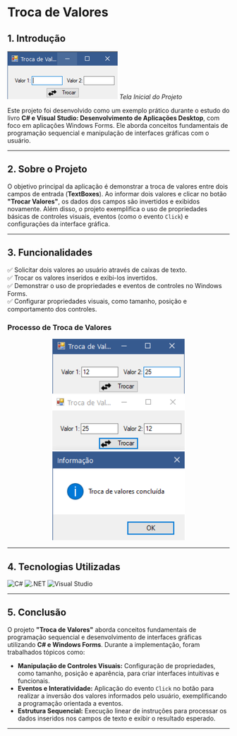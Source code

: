# Troca de Valores

## 1. Introdução

![Tela Inicial do Projeto](/assets-git/tela-inicial.png)
*Tela Inicial do Projeto*

Este projeto foi desenvolvido como um exemplo prático durante o estudo do livro **C# e Visual Studio: Desenvolvimento de Aplicações Desktop**, com foco em aplicações Windows Forms. Ele aborda conceitos fundamentais de programação sequencial e manipulação de interfaces gráficas com o usuário.

---

## 2. Sobre o Projeto

O objetivo principal da aplicação é demonstrar a troca de valores entre dois campos de entrada (**TextBoxes**). Ao informar dois valores e clicar no botão **"Trocar Valores"**, os dados dos campos são invertidos e exibidos novamente. Além disso, o projeto exemplifica o uso de propriedades básicas de controles visuais, eventos (como o evento `Click`) e configurações da interface gráfica.

---

## 3. Funcionalidades

✅ Solicitar dois valores ao usuário através de caixas de texto.  
✅ Trocar os valores inseridos e exibi-los invertidos.  
✅ Demonstrar o uso de propriedades e eventos de controles no Windows Forms.  
✅ Configurar propriedades visuais, como tamanho, posição e comportamento dos controles.

### Processo de Troca de Valores

<div align="center">
    <img src="/assets-git/troca-de-valores-1.png" width="300" alt="Valores informados pelo usuário">
    <img src="/assets-git/troca-de-valores-2.png" width="300" alt="Valores após a troca">
    <img src="/assets-git/msg-de-confirmação.png" width="300" alt="Mensagem de Confirmação">
</div>

---

## 4. Tecnologias Utilizadas

![C#](https://img.shields.io/badge/C%23-239120?style=for-the-badge&logo=c-sharp&logoColor=white)
![.NET](https://img.shields.io/badge/.NET-5C2D91?style=for-the-badge&logo=.net&logoColor=white)
![Visual Studio](https://img.shields.io/badge/Visual_Studio-5C2D91?style=for-the-badge&logo=visual%20studio&logoColor=white)

---

## 5. Conclusão

O projeto **"Troca de Valores"** aborda conceitos fundamentais de programação sequencial e desenvolvimento de interfaces gráficas utilizando **C# e Windows Forms**. Durante a implementação, foram trabalhados tópicos como:

- **Manipulação de Controles Visuais:** Configuração de propriedades, como tamanho, posição e aparência, para criar interfaces intuitivas e funcionais.
- **Eventos e Interatividade:** Aplicação do evento `Click` no botão para realizar a inversão dos valores informados pelo usuário, exemplificando a programação orientada a eventos.
- **Estrutura Sequencial:** Execução linear de instruções para processar os dados inseridos nos campos de texto e exibir o resultado esperado.

---
